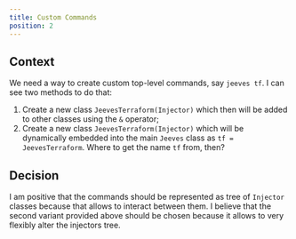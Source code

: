 ```yaml
---
title: Custom Commands
position: 2
---
```


## Context

We need a way to create custom top-level commands, say `jeeves tf`. I can see two methods to do that:

1. Create a new class `JeevesTerraform(Injector)` which then will be added to other classes using the `&` operator;
2. Create a new class `JeevesTerraform(Injector)` which will be dynamically embedded into the main `Jeeves` class as `tf = JeevesTerraform`. Where to get the name `tf` from, then?

## Decision

I am positive that the commands should be represented as tree of `Injector` classes because that allows to interact between them. I believe that the second variant provided above should be chosen because it allows to very flexibly alter the injectors tree.
